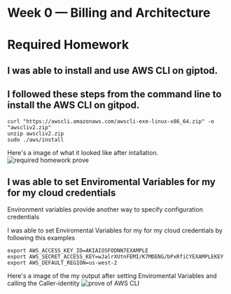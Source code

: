# Week 0 — Billing and Architecture

# Required Homework 

## I was able to install and use AWS CLI on giptod.
## I followed these steps from the command line to install the AWS CLI on gitpod.

```
curl "https://awscli.amazonaws.com/awscli-exe-linux-x86_64.zip" -o "awscliv2.zip"
unzip awscliv2.zip
sudo ./aws/install
```
Here's a image of what it looked like after intallation.
![required homework prove](https://user-images.githubusercontent.com/123770803/235026963-910cccc5-0dba-4809-af75-41c4072df5ed.png)

## I was able to set Enviromental Variables for my for my cloud credentials
Environment variables provide another way to specify configuration credentials

I was able to set Enviromental Variables for my for my cloud credentials by following this examples

```
export AWS_ACCESS_KEY_ID=AKIAIOSFODNN7EXAMPLE
export AWS_SECRET_ACCESS_KEY=wJalrXUtnFEMI/K7MDENG/bPxRfiCYEXAMPLEKEY
export AWS_DEFAULT_REGION=us-west-2
```
Here's a image of the my output after setting Enviromental Variables and calling the Caller-identity
![prove of AWS CLI](https://user-images.githubusercontent.com/123770803/235029982-349b52a6-8573-4884-b33b-992f89a13a92.png)
